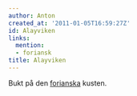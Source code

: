 ```yaml
---
author: Anton
created_at: '2011-01-05T16:59:27Z'
id: Alayviken
links:
  mention:
  - foriansk
title: Alayviken
---
```


Bukt på den [forianska] kusten.

  [forianska]: foriansk
